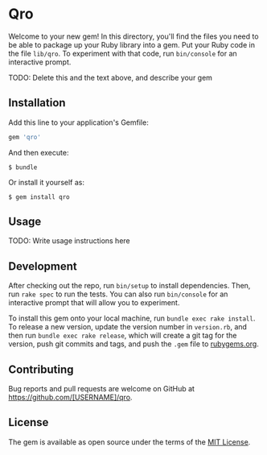 # Qro

Welcome to your new gem! In this directory, you'll find the files you need to be able to package up your Ruby library into a gem. Put your Ruby code in the file `lib/qro`. To experiment with that code, run `bin/console` for an interactive prompt.

TODO: Delete this and the text above, and describe your gem

## Installation

Add this line to your application's Gemfile:

```ruby
gem 'qro'
```

And then execute:

    $ bundle

Or install it yourself as:

    $ gem install qro

## Usage

TODO: Write usage instructions here

## Development

After checking out the repo, run `bin/setup` to install dependencies. Then, run `rake spec` to run the tests. You can also run `bin/console` for an interactive prompt that will allow you to experiment.

To install this gem onto your local machine, run `bundle exec rake install`. To release a new version, update the version number in `version.rb`, and then run `bundle exec rake release`, which will create a git tag for the version, push git commits and tags, and push the `.gem` file to [rubygems.org](https://rubygems.org).

## Contributing

Bug reports and pull requests are welcome on GitHub at https://github.com/[USERNAME]/qro.

## License

The gem is available as open source under the terms of the [MIT License](https://opensource.org/licenses/MIT).
